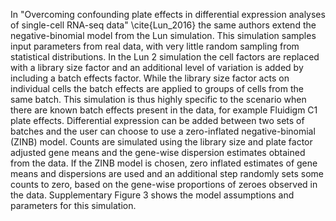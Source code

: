 In "Overcoming confounding plate effects in differential expression analyses of single-cell RNA-seq data" \cite{Lun_2016} the same authors extend the negative-binomial model from the Lun simulation. This simulation samples input parameters from real data, with very little random sampling from statistical distributions. In the Lun 2 simulation the cell factors are replaced with a library size factor and an additional level of variation is added by including a batch effects factor. While the library size factor acts on individual cells the batch effects are applied to groups of cells from the same batch. This simulation is thus highly specific to the scenario when there are known batch effects present in the data, for example Fluidigm C1 plate effects. Differential expression can be added between two sets of batches and the user can choose to use a zero-inflated negative-binomial (ZINB) model. Counts are simulated using the library size and plate factor adjusted gene means and the gene-wise dispersion estimates obtained from the data. If the ZINB model is chosen, zero inflated estimates of gene means and dispersions are used and an additional step randomly sets some counts to zero, based on the gene-wise proportions of zeroes observed in the data. Supplementary Figure 3 shows the model assumptions and parameters for this simulation.
